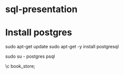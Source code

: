 # sql-presentation


# Install postgres
sudo apt-get update
sudo apt-get -y install postgresql

sudo su - postgres
psql


\c book_store;


